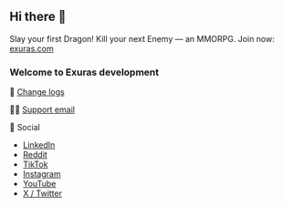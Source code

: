 ## Hi there 👋
Slay your first Dragon! Kill your next Enemy — an MMORPG. Join now: [exuras.com](https://exuras.com)
### Welcome to Exuras development

🧙  [Change logs](https://github.com/Exuras/changelogs)

👩‍💻  [Support email](mailto:support@exuras.com)

🌈 Social
- [LinkedIn](https://www.linkedin.com/company/exurasgame)
- [Reddit](https://www.reddit.com/r/ExurasGame/)
- [TikTok](https://www.tiktok.com/@exurasgame)
- [Instagram](https://www.instagram.com/exurasgame)
- [YouTube](https://www.youtube.com/@ExurasGame)
- [X / Twitter](https://x.com/ExurasGame)
